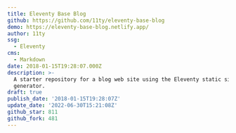 ```yaml
---
title: Eleventy Base Blog
github: https://github.com/11ty/eleventy-base-blog
demo: https://eleventy-base-blog.netlify.app/
author: 11ty
ssg:
  - Eleventy
cms:
  - Markdown
date: 2018-01-15T19:28:07.000Z
description: >-
  A starter repository for a blog web site using the Eleventy static site
  generator.
draft: true
publish_date: '2018-01-15T19:28:07Z'
update_date: '2022-06-30T15:21:08Z'
github_star: 811
github_fork: 481
--- 
```

